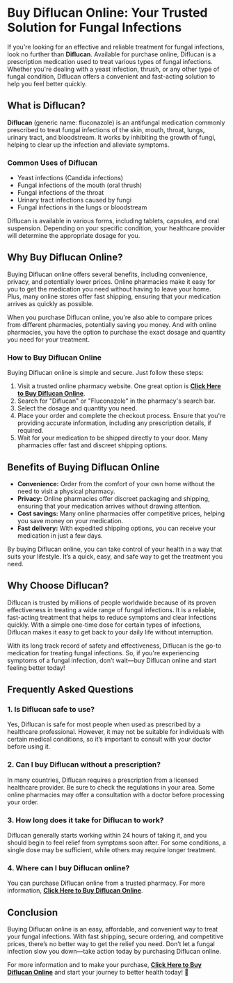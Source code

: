 # Buy Diflucan Online: Your Trusted Solution for Fungal Infections

If you're looking for an effective and reliable treatment for fungal infections, look no further than **Diflucan**. Available for purchase online, Diflucan is a prescription medication used to treat various types of fungal infections. Whether you're dealing with a yeast infection, thrush, or any other type of fungal condition, Diflucan offers a convenient and fast-acting solution to help you feel better quickly.

## What is Diflucan?

**Diflucan** (generic name: fluconazole) is an antifungal medication commonly prescribed to treat fungal infections of the skin, mouth, throat, lungs, urinary tract, and bloodstream. It works by inhibiting the growth of fungi, helping to clear up the infection and alleviate symptoms.

### Common Uses of Diflucan

- Yeast infections (Candida infections)
- Fungal infections of the mouth (oral thrush)
- Fungal infections of the throat
- Urinary tract infections caused by fungi
- Fungal infections in the lungs or bloodstream

Diflucan is available in various forms, including tablets, capsules, and oral suspension. Depending on your specific condition, your healthcare provider will determine the appropriate dosage for you.

## Why Buy Diflucan Online?

Buying Diflucan online offers several benefits, including convenience, privacy, and potentially lower prices. Online pharmacies make it easy for you to get the medication you need without having to leave your home. Plus, many online stores offer fast shipping, ensuring that your medication arrives as quickly as possible.

When you purchase Diflucan online, you're also able to compare prices from different pharmacies, potentially saving you money. And with online pharmacies, you have the option to purchase the exact dosage and quantity you need for your treatment.

### How to Buy Diflucan Online

Buying Diflucan online is simple and secure. Just follow these steps:

1. Visit a trusted online pharmacy website. One great option is [**Click Here to Buy Diflucan Online**](https://tinyurl.com/buydiflucanonine).
2. Search for "Diflucan" or "Fluconazole" in the pharmacy's search bar.
3. Select the dosage and quantity you need.
4. Place your order and complete the checkout process. Ensure that you're providing accurate information, including any prescription details, if required.
5. Wait for your medication to be shipped directly to your door. Many pharmacies offer fast and discreet shipping options.

## Benefits of Buying Diflucan Online

- **Convenience:** Order from the comfort of your own home without the need to visit a physical pharmacy.
- **Privacy:** Online pharmacies offer discreet packaging and shipping, ensuring that your medication arrives without drawing attention.
- **Cost savings:** Many online pharmacies offer competitive prices, helping you save money on your medication.
- **Fast delivery:** With expedited shipping options, you can receive your medication in just a few days.

By buying Diflucan online, you can take control of your health in a way that suits your lifestyle. It’s a quick, easy, and safe way to get the treatment you need.

## Why Choose Diflucan?

Diflucan is trusted by millions of people worldwide because of its proven effectiveness in treating a wide range of fungal infections. It is a reliable, fast-acting treatment that helps to reduce symptoms and clear infections quickly. With a simple one-time dose for certain types of infections, Diflucan makes it easy to get back to your daily life without interruption.

With its long track record of safety and effectiveness, Diflucan is the go-to medication for treating fungal infections. So, if you're experiencing symptoms of a fungal infection, don’t wait—buy Diflucan online and start feeling better today!

## Frequently Asked Questions

### 1. Is Diflucan safe to use?

Yes, Diflucan is safe for most people when used as prescribed by a healthcare professional. However, it may not be suitable for individuals with certain medical conditions, so it’s important to consult with your doctor before using it.

### 2. Can I buy Diflucan without a prescription?

In many countries, Diflucan requires a prescription from a licensed healthcare provider. Be sure to check the regulations in your area. Some online pharmacies may offer a consultation with a doctor before processing your order.

### 3. How long does it take for Diflucan to work?

Diflucan generally starts working within 24 hours of taking it, and you should begin to feel relief from symptoms soon after. For some conditions, a single dose may be sufficient, while others may require longer treatment.

### 4. Where can I buy Diflucan online?

You can purchase Diflucan online from a trusted pharmacy. For more information, [**Click Here to Buy Diflucan Online**](https://tinyurl.com/buydiflucanonine).

## Conclusion

Buying Diflucan online is an easy, affordable, and convenient way to treat your fungal infections. With fast shipping, secure ordering, and competitive prices, there’s no better way to get the relief you need. Don’t let a fungal infection slow you down—take action today by purchasing Diflucan online.

For more information and to make your purchase, [**Click Here to Buy Diflucan Online**](https://tinyurl.com/buydiflucanonine) and start your journey to better health today! 🛒
